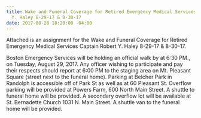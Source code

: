 ```yaml
---
title: Wake and Funeral Coverage for Retired Emergency Medical Services Captain Robert
  Y. Haley 8-29-17 & 8-30-17
date: 2017-08-28 18:20:00 -04:00
---
```


Attached is an assignment for the Wake and Funeral Coverage for Retired Emergency Medical Services Captain Robert Y. Haley 8-29-17 & 8-30-17.
 
Boston Emergency Services will be holding an official walk by at 6:30 PM., on Tuesday, August 29, 2017.  Any officer wishing to participate and pay their respects should report at 6:00 PM to the staging area on Mt. Pleasant Square (street next to the funeral home).  Parking at Belcher Park in Randolph is accessible off of Park St as well as at 60 Pleasant St. Overflow parking will be provided at Powers Farm, 600 North Main Street. A shuttle  to funeral home will be provided. A secondary overflow lot will be available at St. Bernadette Church 1031 N. Main Street. A shuttle van to the funeral home will be provided. 
